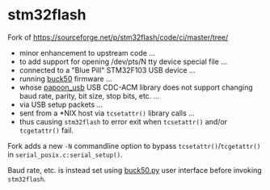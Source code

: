 stm32flash
==========

Fork of https://sourceforge.net/p/stm32flash/code/ci/master/tree/

* minor enhancement to upstream code ...
* to add support for opening /dev/pts/N tty device special file ...
* connected to a "Blue Pill" STM32F103 USB device ...
* running [buck50](https://github.com/thanks4opensource/buck50) firmware ...
* whose [papoon_usb](https://github.com/thanks4opensource/papoon_usb) USB CDC-ACM library does not support changing baud rate, parity, bit size, stop bits, etc. ...
* via USB setup packets ...
* sent from a *NIX host via `tcsetattr()` library calls ...
* thus causing `stm32flash` to error exit when `tcsetattr()` and/or `tcgetattr()` fail.

Fork adds a new `-N` commandline option to bypass `tcsetattr()`/`tcgetattr()` in `serial_posix.c:serial_setup()`.

Baud rate, etc. is instead set using [buck50.py](https://github.com/thanks4opensource/buck50/blob/master/build/buck50.py) user interface before invoking `stm32flash`.
